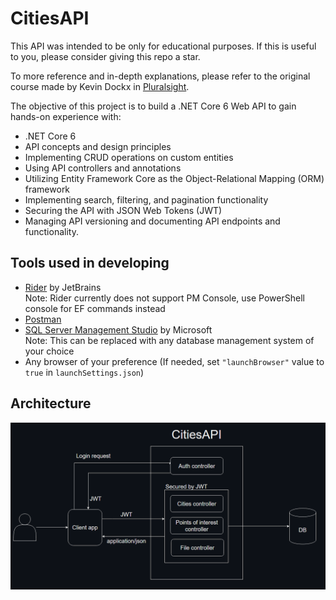 ﻿# CitiesAPI

This API was intended to be only for educational purposes. If this is useful to you, please consider giving this repo a star.

To more reference and in-depth explanations, please refer  to the original course
made by Kevin Dockx in [Pluralsight](https://app.pluralsight.com/library/courses/asp-dot-net-core-6-web-api-fundamentals/table-of-contents).

The objective of this project is to build a .NET Core 6 Web API to gain hands-on experience with:

 - .NET Core 6
 - API concepts and design principles
 - Implementing CRUD operations on custom entities
 - Using API controllers and annotations
 - Utilizing Entity Framework Core as the Object-Relational Mapping (ORM) framework
 - Implementing search, filtering, and pagination functionality
 - Securing the API with JSON Web Tokens (JWT)
 - Managing API versioning and documenting API endpoints and functionality.

## Tools used in developing

- [Rider](https://www.jetbrains.com/rider/) by JetBrains<br>
  Note: Rider currently does not support PM Console, use PowerShell console for EF commands instead
- [Postman](https://www.postman.com/)
- [SQL Server Management Studio](https://learn.microsoft.com/en-us/sql/ssms/download-sql-server-management-studio-ssms?view=sql-server-ver16) by Microsoft<br>
Note: This can be replaced with any database management system of your choice
- Any browser of your preference (If needed, set `"launchBrowser"` value to `true` in `launchSettings.json`)

## Architecture

![Architecture](/Images/architecture-diagram.png)